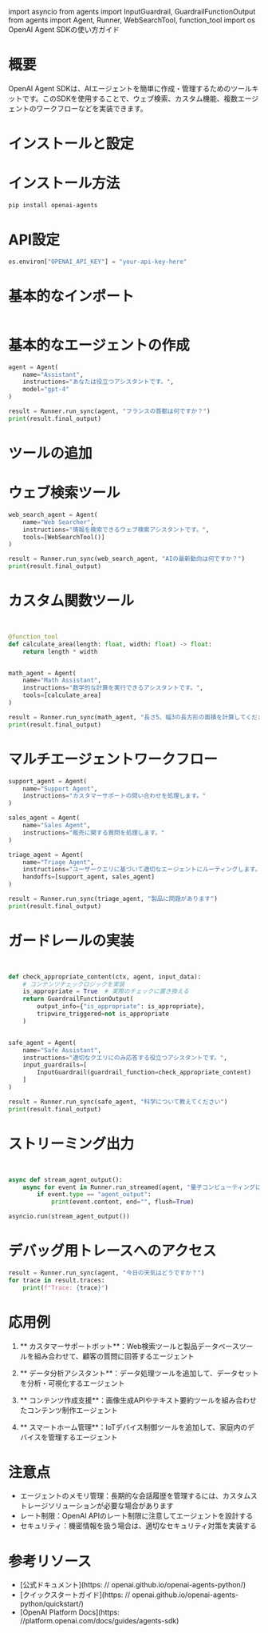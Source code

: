 import asyncio
from agents import InputGuardrail, GuardrailFunctionOutput
from agents import Agent, Runner, WebSearchTool, function_tool
import os
OpenAI Agent SDKの使い方ガイド

# 概要
OpenAI Agent SDKは、AIエージェントを簡単に作成・管理するためのツールキットです。このSDKを使用することで、ウェブ検索、カスタム機能、複数エージェントのワークフローなどを実装できます。

# インストールと設定

# インストール方法
```bash
pip install openai-agents
```

# API設定
```python
os.environ["OPENAI_API_KEY"] = "your-api-key-here"
```

# 基本的なインポート
```python
```

# 基本的なエージェントの作成

```python
agent = Agent(
    name="Assistant",
    instructions="あなたは役立つアシスタントです。",
    model="gpt-4"
)

result = Runner.run_sync(agent, "フランスの首都は何ですか？")
print(result.final_output)
```

# ツールの追加

# ウェブ検索ツール
```python
web_search_agent = Agent(
    name="Web Searcher",
    instructions="情報を検索できるウェブ検索アシスタントです。",
    tools=[WebSearchTool()]
)

result = Runner.run_sync(web_search_agent, "AIの最新動向は何ですか？")
print(result.final_output)
```

# カスタム関数ツール
```python


@function_tool
def calculate_area(length: float, width: float) -> float:
    return length * width


math_agent = Agent(
    name="Math Assistant",
    instructions="数学的な計算を実行できるアシスタントです。",
    tools=[calculate_area]
)

result = Runner.run_sync(math_agent, "長さ5、幅3の長方形の面積を計算してください")
print(result.final_output)
```

# マルチエージェントワークフロー

```python
support_agent = Agent(
    name="Support Agent",
    instructions="カスタマーサポートの問い合わせを処理します。"
)

sales_agent = Agent(
    name="Sales Agent",
    instructions="販売に関する質問を処理します。"
)

triage_agent = Agent(
    name="Triage Agent",
    instructions="ユーザークエリに基づいて適切なエージェントにルーティングします。",
    handoffs=[support_agent, sales_agent]
)

result = Runner.run_sync(triage_agent, "製品に問題があります")
print(result.final_output)
```

# ガードレールの実装

```python


def check_appropriate_content(ctx, agent, input_data):
    # コンテンツチェックロジックを実装
    is_appropriate = True  # 実際のチェックに置き換える
    return GuardrailFunctionOutput(
        output_info={"is_appropriate": is_appropriate},
        tripwire_triggered=not is_appropriate
    )


safe_agent = Agent(
    name="Safe Assistant",
    instructions="適切なクエリにのみ応答する役立つアシスタントです。",
    input_guardrails=[
        InputGuardrail(guardrail_function=check_appropriate_content)
    ]
)

result = Runner.run_sync(safe_agent, "科学について教えてください")
print(result.final_output)
```

# ストリーミング出力

```python


async def stream_agent_output():
    async for event in Runner.run_streamed(agent, "量子コンピューティングについて説明してください"):
        if event.type == "agent_output":
            print(event.content, end="", flush=True)

asyncio.run(stream_agent_output())
```

# デバッグ用トレースへのアクセス

```python
result = Runner.run_sync(agent, "今日の天気はどうですか？")
for trace in result.traces:
    print(f"Trace: {trace}")
```

# 応用例

1. ** カスタマーサポートボット**：Web検索ツールと製品データベースツールを組み合わせて、顧客の質問に回答するエージェント

2. ** データ分析アシスタント**：データ処理ツールを追加して、データセットを分析・可視化するエージェント

3. ** コンテンツ作成支援**：画像生成APIやテキスト要約ツールを組み合わせたコンテンツ制作エージェント

4. ** スマートホーム管理**：IoTデバイス制御ツールを追加して、家庭内のデバイスを管理するエージェント

# 注意点

- エージェントのメモリ管理：長期的な会話履歴を管理するには、カスタムストレージソリューションが必要な場合があります
- レート制限：OpenAI APIのレート制限に注意してエージェントを設計する
- セキュリティ：機密情報を扱う場合は、適切なセキュリティ対策を実装する

# 参考リソース

- [公式ドキュメント](https: // openai.github.io/openai-agents-python/)
- [クイックスタートガイド](https: // openai.github.io/openai-agents-python/quickstart/)
- [OpenAI Platform Docs](https: //platform.openai.com/docs/guides/agents-sdk)
